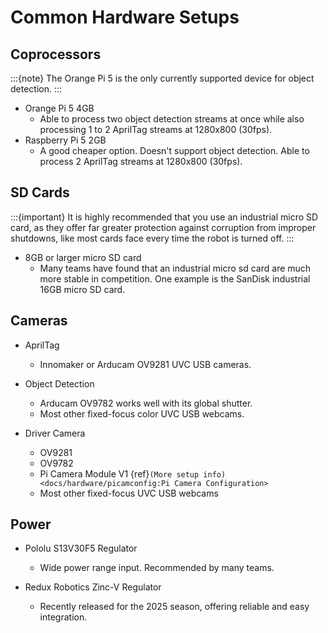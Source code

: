 # Common Hardware Setups

## Coprocessors

:::{note}
The Orange Pi 5 is the only currently supported device for object detection.
:::

- Orange Pi 5 4GB
  - Able to process two object detection streams at once while also processing 1 to 2 AprilTag streams at 1280x800 (30fps).
- Raspberry Pi 5 2GB
  - A good cheaper option. Doesn't support object detection. Able to process 2 AprilTag streams at 1280x800 (30fps).

## SD Cards

:::{important}
It is highly recommended that you use an industrial micro SD card, as they offer far greater protection against corruption from improper shutdowns, like most cards
face every time the robot is turned off.
:::

- 8GB or larger micro SD card
  - Many teams have found that an industrial micro sd card are much more stable in competition. One example is the SanDisk industrial 16GB micro SD card.

## Cameras

- AprilTag

  - Innomaker or Arducam OV9281 UVC USB cameras.

- Object Detection

  - Arducam OV9782 works well with its global shutter.
  - Most other fixed-focus color UVC USB webcams.

- Driver Camera
  - OV9281
  - OV9782
  - Pi Camera Module V1 {ref}`(More setup info)<docs/hardware/picamconfig:Pi Camera Configuration>`
  - Most other fixed-focus UVC USB webcams

## Power

- Pololu S13V30F5 Regulator

  - Wide power range input. Recommended by many teams.

- Redux Robotics Zinc-V Regulator

  - Recently released for the 2025 season, offering reliable and easy integration.
